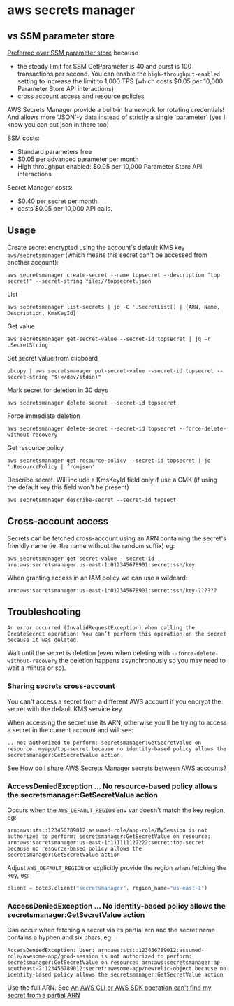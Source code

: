 # aws secrets manager

## vs SSM parameter store

[Preferred over SSM parameter store](https://cheatsheetseries.owasp.org/cheatsheets/Secrets_Management_CheatSheet.html#411-aws) because

- the steady limit for SSM GetParameter is 40 and burst is 100 transactions per second. You can enable the `high-throughput-enabled` setting to increase the limit to 1,000 TPS (which costs $0.05 per 10,000 Parameter Store API interactions)
- cross account access and resource policies

AWS Secrets Manager provide a built-in framework for rotating credentials! And allows more 'JSON'-y data instead of strictly a single 'parameter' (yes I know you can put json in there too)

SSM costs:

- Standard parameters free
- $0.05 per advanced parameter per month
- High throughput enabled: $0.05 per 10,000 Parameter Store API interactions

Secret Manager costs:

- $0.40 per secret per month.
- costs $0.05 per 10,000 API calls.

## Usage

Create secret encrypted using the account's default KMS key `aws/secretsmanager` (which means this secret can't be accessed from another account):

```
aws secretsmanager create-secret --name topsecret --description "top secret!" --secret-string file://topsecret.json
```

List

```
aws secretsmanager list-secrets | jq -C '.SecretList[] | {ARN, Name, Description, KmsKeyId}'
```

Get value

```
aws secretsmanager get-secret-value --secret-id topsecret | jq -r .SecretString
```

Set secret value from clipboard

```
pbcopy | aws secretsmanager put-secret-value --secret-id topsecret --secret-string "$(</dev/stdin)"
```

Mark secret for deletion in 30 days

```
aws secretsmanager delete-secret --secret-id topsecret
```

Force immediate deletion

```
aws secretsmanager delete-secret --secret-id topsecret --force-delete-without-recovery
```

Get resource policy

```
aws secretsmanager get-resource-policy --secret-id topsecret | jq '.ResourcePolicy | fromjson'
```

Describe secret. Will include a KmsKeyId field only if use a CMK (if using the default key this field won't be present)

```
aws secretsmanager describe-secret --secret-id topsect
```

## Cross-account access

Secrets can be fetched cross-account using an ARN containing the secret's friendly name (ie: the name without the random suffix) eg:

```
aws secretsmanager get-secret-value --secret-id arn:aws:secretsmanager:us-east-1:012345678901:secret:ssh/key
```

When granting access in an IAM policy we can use a wildcard:

```
arn:aws:secretsmanager:us-east-1:012345678901:secret:ssh/key-??????
```

## Troubleshooting

```
An error occurred (InvalidRequestException) when calling the CreateSecret operation: You can’t perform this operation on the secret because it was deleted.
```

Wait until the secret is deletion (even when deleting with `--force-delete-without-recovery` the deletion happens asynchronously so you may need to wait a minute or so).

### Sharing secrets cross-account

You can't access a secret from a different AWS account if you encrypt the secret with the default KMS service key.

When accessing the secret use its ARN, otherwise you'll be trying to access a secret in the current account and will see:

```
.. not authorized to perform: secretsmanager:GetSecretValue on resource: myapp/top-secret because no identity-based policy allows the secretsmanager:GetSecretValue action
```

See [How do I share AWS Secrets Manager secrets between AWS accounts?](https://aws.amazon.com/premiumsupport/knowledge-center/secrets-manager-share-between-accounts/)

### AccessDeniedException ... No resource-based policy allows the secretsmanager:GetSecretValue action

Occurs when the `AWS_DEFAULT_REGION` env var doesn't match the key region, eg:

```
arn:aws:sts::123456789012:assumed-role/app-role/MySession is not authorized to perform: secretsmanager:GetSecretValue on resource: arn:aws:secretsmanager:us-east-1:111111122222:secret:top-secret because no resource-based policy allows the secretsmanager:GetSecretValue action
```

Adjust `AWS_DEFAULT_REGION` or explicitly provide the region when fetching the key, eg:

```python
client = boto3.client("secretsmanager", region_name="us-east-1")
```

### AccessDeniedException ... No identity-based policy allows the secretsmanager:GetSecretValue action

Can occur when fetching a secret via its partial arn and the secret name contains a hyphen and six chars, eg:

```
AccessDeniedException: User: arn:aws:sts::123456789012:assumed-role/awesome-app/good-session is not authorized to perform: secretsmanager:GetSecretValue on resource: arn:aws:secretsmanager:ap-southeast-2:123456789012:secret:awesome-app/newrelic-object because no identity-based policy allows the secretsmanager:GetSecretValue action
```

Use the full ARN. See [An AWS CLI or AWS SDK operation can't find my secret from a partial ARN](https://docs.aws.amazon.com/secretsmanager/latest/userguide/troubleshoot.html#ARN_secretnamehyphen)
